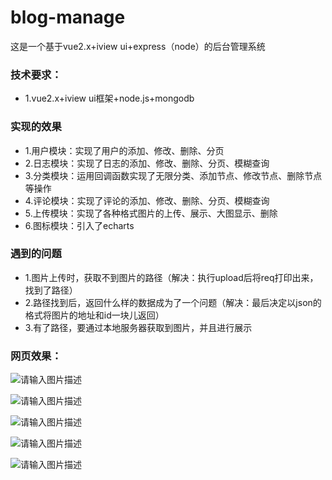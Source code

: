 # blog-manage
这是一个基于vue2.x+iview ui+express（node）的后台管理系统

### 技术要求：
 - 1.vue2.x+iview ui框架+node.js+mongodb
### 实现的效果
 - 1.用户模块：实现了用户的添加、修改、删除、分页
 - 2.日志模块：实现了日志的添加、修改、删除、分页、模糊查询
 - 3.分类模块：运用回调函数实现了无限分类、添加节点、修改节点、删除节点等操作
 - 4.评论模块：实现了评论的添加、修改、删除、分页、模糊查询
 - 5.上传模块：实现了各种格式图片的上传、展示、大图显示、删除
 - 6.图标模块：引入了echarts
 
### 遇到的问题
 - 1.图片上传时，获取不到图片的路径（解决：执行upload后将req打印出来，找到了路径）
 - 2.路径找到后，返回什么样的数据成为了一个问题（解决：最后决定以json的格式将图片的地址和id一块儿返回）
 - 3.有了路径，要通过本地服务器获取到图片，并且进行展示
 
### 网页效果：
![请输入图片描述][2]

  [2]: http://www.maodan.online/blog-image/11.bmp
![请输入图片描述][3]

  [3]: http://www.maodan.online/blog-image/8.bmp
  
![请输入图片描述][4]

  [4]: http://www.maodan.online/blog-image/9.bmp
![请输入图片描述][5]

  [5]: http://www.maodan.online/blog-image/6.bmp
![请输入图片描述][6]

[6]: http://www.maodan.online/blog-image/6.bmp



